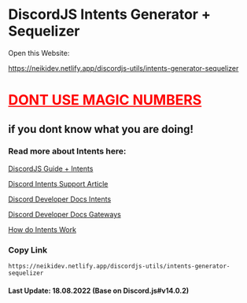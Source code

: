 # DiscordJS Intents Generator + Sequelizer

Open this Website:

https://neikidev.netlify.app/discordjs-utils/intents-generator-sequelizer

<u><h1 style="color: red">DONT USE MAGIC NUMBERS</h1></u>
## if you dont know what you are doing!
### Read more about Intents here:

[DiscordJS Guide + Intents](https://discordjs.guide/popular-topics/intents.html#privileged-intents)

[Discord Intents Support Article](https://support.discord.com/hc/en-us/articles/360040720412)

[Discord Developer Docs Intents](https://discord.com/developers/docs/topics/gateway#privileged-intents)

[Discord Developer Docs Gateways](https://discord.com/developers/docs/topics/gateway)

[How do Intents Work](https://gist.github.com/advaith1/e69bcc1cdd6d0087322734451f15aa2f)


### Copy Link
```
https://neikidev.netlify.app/discordjs-utils/intents-generator-sequelizer
```



#### Last Update: 18.08.2022 (Base on Discord.js#v14.0.2)